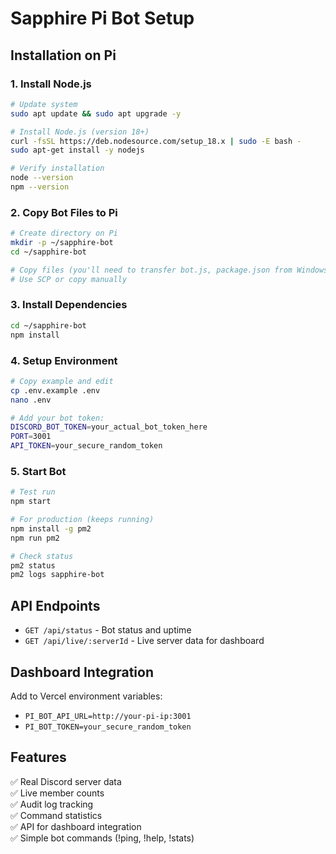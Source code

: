 # Sapphire Pi Bot Setup

## Installation on Pi

### 1. Install Node.js
```bash
# Update system
sudo apt update && sudo apt upgrade -y

# Install Node.js (version 18+)
curl -fsSL https://deb.nodesource.com/setup_18.x | sudo -E bash -
sudo apt-get install -y nodejs

# Verify installation
node --version
npm --version
```

### 2. Copy Bot Files to Pi
```bash
# Create directory on Pi
mkdir -p ~/sapphire-bot
cd ~/sapphire-bot

# Copy files (you'll need to transfer bot.js, package.json from Windows to Pi)
# Use SCP or copy manually
```

### 3. Install Dependencies
```bash
cd ~/sapphire-bot
npm install
```

### 4. Setup Environment
```bash
# Copy example and edit
cp .env.example .env
nano .env

# Add your bot token:
DISCORD_BOT_TOKEN=your_actual_bot_token_here
PORT=3001
API_TOKEN=your_secure_random_token
```

### 5. Start Bot
```bash
# Test run
npm start

# For production (keeps running)
npm install -g pm2
npm run pm2

# Check status
pm2 status
pm2 logs sapphire-bot
```

## API Endpoints

- `GET /api/status` - Bot status and uptime
- `GET /api/live/:serverId` - Live server data for dashboard

## Dashboard Integration

Add to Vercel environment variables:
- `PI_BOT_API_URL=http://your-pi-ip:3001`  
- `PI_BOT_TOKEN=your_secure_random_token`

## Features

✅ Real Discord server data  
✅ Live member counts  
✅ Audit log tracking  
✅ Command statistics  
✅ API for dashboard integration  
✅ Simple bot commands (!ping, !help, !stats)
